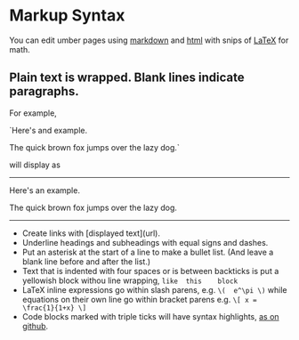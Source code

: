 Markup Syntax
=============

You can edit umber pages using [markdown](https://github.com/adam-p/markdown-here/wiki/Markdown-Cheatsheet) and [html](https://en.wikipedia.org/wiki/HTML) with snips of [LaTeX](https://en.wikipedia.org/wiki/LaTeX) for math.

Plain text is wrapped. Blank lines indicate paragraphs.
-------------------------------------------------------

For example,

`Here's and example.

The quick brown fox
jumps over the lazy dog.`

will display as

-----

Here's an example.

The quick brown fox
jumps over the lazy dog.

-----

* Create links with &#91;displayed text&#93;(url).
* Underline headings and subheadings with equal signs and dashes.
* Put an asterisk at the start of a line to make a bullet list. (And leave a blank line before and after the list.)
* Text that is indented with four spaces or is between backticks is put a yellowish block withou line wrapping, `like  this    block`
* LaTeX inline expressions go within slash parens, e.g. `\(  e^\pi \)` while equations on their own line go within bracket parens e.g. `\[ x = \frac{1}{1+x} \]`
* Code blocks marked with triple ticks will have syntax highlights, [as on github](https://help.github.com/articles/creating-and-highlighting-code-blocks/).






